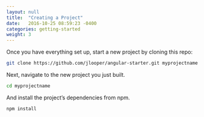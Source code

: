 ```yaml
---
layout: null
title:  "Creating a Project"
date:   2016-10-25 08:59:23 -0400
categories: getting-started
weight: 3
---
```


Once you have everything set up, start a new project by cloning this repo:

```bash
git clone https://github.com/jlooper/angular-starter.git myprojectname
```

Next, navigate to the new project you just built.

```bash
cd myprojectname
```

And install the project’s dependencies from npm.

```bash
npm install
```